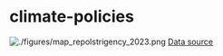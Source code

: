 # climate-policies

![./figures/map_repolstrigency_2023.png]()
[Data source](https://data-explorer.oecd.org/vis?lc=en&df[ds]=dsDisseminateFinalDMZ&df[id]=DSD_CAPMF@DF_CAPMF&df[ag]=OECD.ENV.EPI)
